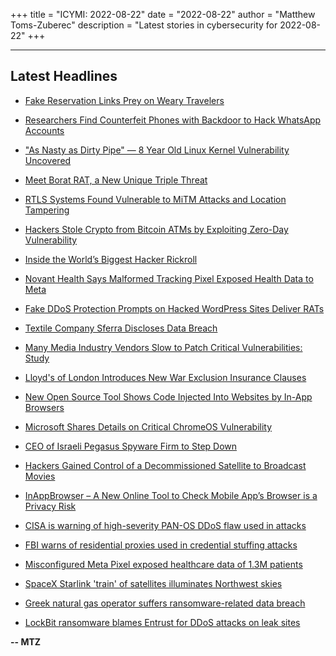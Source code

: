 +++
title = "ICYMI: 2022-08-22"
date = "2022-08-22"
author = "Matthew Toms-Zuberec"
description = "Latest stories in cybersecurity for 2022-08-22"
+++

---------------------------------------------------------------------------
## Latest Headlines
- [Fake Reservation Links Prey on Weary Travelers](https://threatpost.com/reservation-links-prey-on-travelers/180462/)

- [Researchers Find Counterfeit Phones with Backdoor to Hack WhatsApp Accounts](https://thehackernews.com/2022/08/researchers-find-counterfeit-phones.html)

- ["As Nasty as Dirty Pipe" — 8 Year Old Linux Kernel Vulnerability Uncovered](https://thehackernews.com/2022/08/as-nasty-as-dirty-pipe-8-year-old-linux.html)

- [Meet Borat RAT, a New Unique Triple Threat](https://thehackernews.com/2022/08/meet-borat-rat-new-unique-triple-threat.html)

- [RTLS Systems Found Vulnerable to MiTM Attacks and Location Tampering](https://thehackernews.com/2022/08/rtls-systems-found-vulnerable-to-mitm.html)

- [Hackers Stole Crypto from Bitcoin ATMs by Exploiting Zero-Day Vulnerability](https://thehackernews.com/2022/08/hackers-stole-crypto-from-bitcoin-atms.html)

- [Inside the World’s Biggest Hacker Rickroll](https://www.wired.com/story/biggest-hacker-rickroll-high-school-prank/)

- [Novant Health Says Malformed Tracking Pixel Exposed Health Data to Meta](https://www.securityweek.com/novant-health-says-malformed-tracking-pixel-exposed-health-data-meta)

- [Fake DDoS Protection Prompts on Hacked WordPress Sites Deliver RATs](https://www.securityweek.com/fake-ddos-protection-prompts-hacked-wordpress-sites-deliver-rats)

- [Textile Company Sferra Discloses Data Breach](https://www.securityweek.com/textile-company-sferra-discloses-data-breach)

- [Many Media Industry Vendors Slow to Patch Critical Vulnerabilities: Study](https://www.securityweek.com/many-media-industry-vendors-slow-patch-critical-vulnerabilities-study)

- [Lloyd's of London Introduces New War Exclusion Insurance Clauses](https://www.securityweek.com/lloyds-london-introduces-new-war-exclusion-insurance-clauses)

- [New Open Source Tool Shows Code Injected Into Websites by In-App Browsers](https://www.securityweek.com/new-open-source-tool-shows-code-injected-websites-app-browsers)

- [Microsoft Shares Details on Critical ChromeOS Vulnerability](https://www.securityweek.com/microsoft-shares-details-critical-chromeos-vulnerability)

- [CEO of Israeli Pegasus Spyware Firm to Step Down](https://www.securityweek.com/ceo-israeli-pegasus-spyware-firm-step-down)

- [Hackers Gained Control of a Decommissioned Satellite to Broadcast Movies](https://cybersecuritynews.com/hackers-hijack-satellite/)

- [InAppBrowser – A New Online Tool to Check Mobile App’s Browser is a Privacy Risk](https://cybersecuritynews.com/inappbrowser-privacy-risk/)

- [CISA is warning of high-severity PAN-OS DDoS flaw used in attacks](https://www.bleepingcomputer.com/news/security/cisa-is-warning-of-high-severity-pan-os-ddos-flaw-used-in-attacks/)

- [FBI warns of residential proxies used in credential stuffing attacks](https://www.bleepingcomputer.com/news/security/fbi-warns-of-residential-proxies-used-in-credential-stuffing-attacks/)

- [Misconfigured Meta Pixel exposed healthcare data of 1.3M patients](https://www.bleepingcomputer.com/news/security/misconfigured-meta-pixel-exposed-healthcare-data-of-13m-patients/)

- [SpaceX Starlink 'train' of satellites illuminates Northwest skies](https://www.bleepingcomputer.com/news/technology/spacex-starlink-train-of-satellites-illuminates-northwest-skies/)

- [Greek natural gas operator suffers ransomware-related data breach](https://www.bleepingcomputer.com/news/security/greek-natural-gas-operator-suffers-ransomware-related-data-breach/)

- [LockBit ransomware blames Entrust for DDoS attacks on leak sites](https://www.bleepingcomputer.com/news/security/lockbit-ransomware-blames-entrust-for-ddos-attacks-on-leak-sites/)

**-- MTZ**